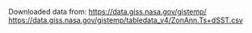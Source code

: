 Downloaded data from:
https://data.giss.nasa.gov/gistemp/
https://data.giss.nasa.gov/gistemp/tabledata_v4/ZonAnn.Ts+dSST.csv
